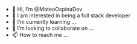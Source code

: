 - 👋 Hi, I’m @MateoOspinaDev
- 👀 I am interested in being a full stack developer
- 🌱 I’m currently learning ...
- 💞️ I’m looking to collaborate on ...
- 📫 How to reach me ...

<!---
MateoOspinaDev/MateoOspinaDev is a ✨ special ✨ repository because its `README.md` (this file) appears on your GitHub profile.
You can click the Preview link to take a look at your changes.
--->
